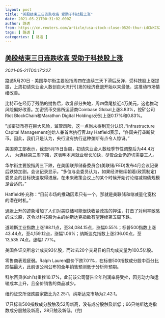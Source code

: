 ```yaml
---
layout: post
title: "美股结束三日连跌收高 受助于科技股上涨"
date: 2021-05-21T00:31:02.000Z
author: 路透
from: https://cn.reuters.com/article/usa-stock-close-0520-thur-idCNKCS2D200L
tags: [ 路透 ]
categories: [ 路透 ]
---
```

<!--1621557062000-->
[美股结束三日连跌收高 受助于科技股上涨](https://cn.reuters.com/article/usa-stock-close-0520-thur-idCNKCS2D200L)
------

<div>
<div><i>2021-05-21T00:17:22Z</i></div><p>路透5月20日 - 美国华尔街主要股指周四在连续三天下滑后反弹，受科技股上涨提振，上周初请失业金人数创自大流行引发的经济衰退开始以来最低，这推动市场情绪改善。</p><p>比特币在经历了残酷的抛售后，收复部分失地，周四盘尾接近4万美元，这也推动风险偏好改善。加密货币交易所运营商Coinbase Global上涨3.83%，挖矿公司Riot BlockChain和Marathon Digital Holdings分别上涨0.17%和0.83%。</p><p>”加密货币存在巨大风险，监管风险，这一点尚未得到充分认识，”Infrastructure Capital Management创始人兼首席执行官Jay Hatfield表示，“各国央行垄断货币。因此，我们只是认为，央行没有执行这种垄断有点令人惊讶。”</p><p>美国劳工部表示，截至5月15日当周，初请失业金人数经季节性调整后为44.4万人， 为连续第三周下降，这表明本月就业增长加快，尽管企业仍迫切需要工人。</p><p>华尔街主要股指周三下跌，在美国联邦储备委员会(美联储/FED)发布4月会议记录后跌势加剧。会议记录显示，“多位与会委员认为，如果经济继续朝着(政策制定)委员会的目标快速取得进展，在未来政策会议上的某个时候开始讨论缩减购债规模是合适的。”</p><p>Hatfield补充称：“目前市场的推动因素只有一个，那就是美联储和缩减量化宽松的潜在时机。”</p><p>通胀上升的迹象增加了人们对美联储可能很快收紧政策的押注，打击了对利率敏感的成长股，这令以科技股为主的纳斯达克指数有望连续第五周下跌。</p><p>道琼斯工业指数上涨188.11点，至34,084.15点，涨幅0.55%；标普500指数上涨43.44点，至4,159.12点，涨幅1.06%；纳斯达克指数上涨236.00点，至13,535.74点，涨幅1.77%。</p><p>美国各证交所总计成交93亿股，而过去20个交易日的日均成交量为100.5亿股。</p><p>零售商表现疲弱。Ralph Lauren股价下跌7.01%，在标普500指数成分股中百分比跌幅最大，此前该公司公布的全年销售预测低于分析师预期。</p><p>科尔百货(Kohl’s)重挫10.17%，此前该公司警告全年利润率将受挫，因劳动力和运输成本上升，且全价销售的商品减少。</p><p>纽约证交所涨跌股家数比为2.25:1，纳斯达克市场为2.42:1。</p><p>17只标普500指数成分股触及52周新高，没有成分股触及新低；66只纳斯达克指数成分股触及新高，28只触及新低。(完)</p>
</div>

